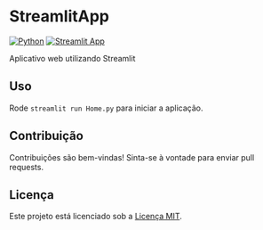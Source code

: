 # StreamlitApp

[![Python](https://shields.io/badge/Python-3.12.1-blue.svg)](https://www.python.org/downloads/release/python-3121/)
[![Streamlit App](https://static.streamlit.io/badges/streamlit_badge_black_white.svg)](https://diegoandcode.streamlit.app/)

Aplicativo web utilizando Streamlit

## Uso

Rode ```streamlit run Home.py``` para iniciar a aplicação.

## Contribuição

Contribuições são bem-vindas! Sinta-se à vontade para enviar pull requests.

## Licença

Este projeto está licenciado sob a [Licença MIT](LICENSE).

